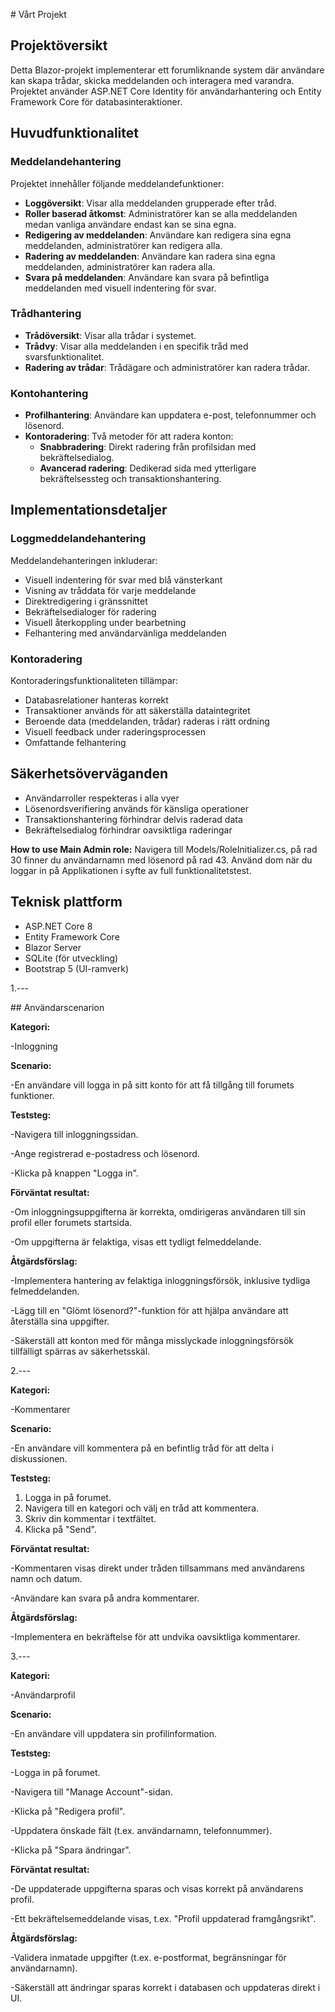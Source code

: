 \# Vårt Projekt

## Projektöversikt

Detta Blazor-projekt implementerar ett forumliknande system där användare kan skapa trådar, skicka meddelanden och interagera med varandra. Projektet använder ASP.NET Core Identity för användarhantering och Entity Framework Core för databasinteraktioner.

## Huvudfunktionalitet

### Meddelandehantering

Projektet innehåller följande meddelandefunktioner:

- **Loggöversikt**: Visar alla meddelanden grupperade efter tråd.
- **Roller baserad åtkomst**: Administratörer kan se alla meddelanden medan vanliga användare endast kan se sina egna.
- **Redigering av meddelanden**: Användare kan redigera sina egna meddelanden, administratörer kan redigera alla.
- **Radering av meddelanden**: Användare kan radera sina egna meddelanden, administratörer kan radera alla.
- **Svara på meddelanden**: Användare kan svara på befintliga meddelanden med visuell indentering för svar.

### Trådhantering

- **Trådöversikt**: Visar alla trådar i systemet.
- **Trådvy**: Visar alla meddelanden i en specifik tråd med svarsfunktionalitet.
- **Radering av trådar**: Trådägare och administratörer kan radera trådar.

### Kontohantering

- **Profilhantering**: Användare kan uppdatera e-post, telefonnummer och lösenord.
- **Kontoradering**: Två metoder för att radera konton:
  - **Snabbradering**: Direkt radering från profilsidan med bekräftelsedialog.
  - **Avancerad radering**: Dedikerad sida med ytterligare bekräftelsessteg och transaktionshantering.

## Implementationsdetaljer

### Loggmeddelandehantering

Meddelandehanteringen inkluderar:

- Visuell indentering för svar med blå vänsterkant
- Visning av tråddata för varje meddelande
- Direktredigering i gränssnittet
- Bekräftelsedialoger för radering
- Visuell återkoppling under bearbetning
- Felhantering med användarvänliga meddelanden

### Kontoradering

Kontoraderingsfunktionaliteten tillämpar:

- Databasrelationer hanteras korrekt
- Transaktioner används för att säkerställa dataintegritet
- Beroende data (meddelanden, trådar) raderas i rätt ordning
- Visuell feedback under raderingsprocessen
- Omfattande felhantering

## Säkerhetsöverväganden

- Användarroller respekteras i alla vyer
- Lösenordsverifiering används för känsliga operationer
- Transaktionshantering förhindrar delvis raderad data
- Bekräftelsedialog förhindrar oavsiktliga raderingar

**How to use Main Admin role:** Navigera till Models/RoleInitializer.cs, på rad 30 finner du användarnamn med lösenord 
på rad 43. Använd dom när du loggar in på Applikationen i syfte av full funktionalitetstest.

## Teknisk plattform

- ASP.NET Core 8
- Entity Framework Core
- Blazor Server
- SQLite (för utveckling)
- Bootstrap 5 (UI-ramverk)

1.---

\#\# Användarscenarion  

**Kategori:**

\-Inloggning

**Scenario:**

\-En användare vill logga in på sitt konto för att få tillgång till forumets funktioner.

**Teststeg:**

\-Navigera till inloggningssidan.

\-Ange registrerad e-postadress och lösenord.

\-Klicka på knappen "Logga in".

**Förväntat resultat:**

\-Om inloggningsuppgifterna är korrekta, omdirigeras användaren till sin profil eller forumets startsida.

\-Om uppgifterna är felaktiga, visas ett tydligt felmeddelande.

**Åtgärdsförslag:**

\-Implementera hantering av felaktiga inloggningsförsök, inklusive tydliga felmeddelanden.

\-Lägg till en "Glömt lösenord?"-funktion för att hjälpa användare att återställa sina uppgifter.

\-Säkerställ att konton med för många misslyckade inloggningsförsök tillfälligt spärras av säkerhetsskäl.

 2.---

**Kategori:**

\-Kommentarer

**Scenario:**

\-En användare vill kommentera på en befintlig tråd för att delta i diskussionen.

**Teststeg:**

1. Logga in på forumet.  
2. Navigera till en kategori och välj en tråd att kommentera.  
3. Skriv din kommentar i textfältet.  
4. Klicka på "Send".

**Förväntat resultat:**

\-Kommentaren visas direkt under tråden tillsammans med användarens namn och datum.

\-Användare kan svara på andra kommentarer.

**Åtgärdsförslag:**

\-Implementera en bekräftelse för att undvika oavsiktliga kommentarer.

3.---

**Kategori:**

\-Användarprofil

**Scenario:**

\-En användare vill uppdatera sin profilinformation.

**Teststeg:**

\-Logga in på forumet.

\-Navigera till "Manage Account"-sidan.

\-Klicka på "Redigera profil".

\-Uppdatera önskade fält (t.ex. användarnamn, telefonnummer).

\-Klicka på "Spara ändringar".

**Förväntat resultat:**

\-De uppdaterade uppgifterna sparas och visas korrekt på användarens profil.

\-Ett bekräftelsemeddelande visas, t.ex. "Profil uppdaterad framgångsrikt".

**Åtgärdsförslag:**

\-Validera inmatade uppgifter (t.ex. e-postformat, begränsningar för användarnamn).

\-Säkerställ att ändringar sparas korrekt i databasen och uppdateras direkt i UI.

